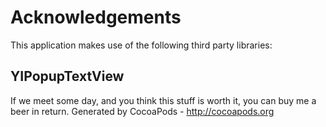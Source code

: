 # Acknowledgements
This application makes use of the following third party libraries:

## YIPopupTextView

If we meet some day, and you think this stuff is worth it, you can buy me a beer in return.
Generated by CocoaPods - http://cocoapods.org
